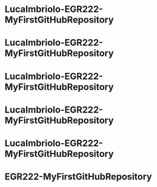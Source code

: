 # LucaImbriolo-EGR222-MyFirstGitHubRepository
# LucaImbriolo-EGR222-MyFirstGitHubRepository
# LucaImbriolo-EGR222-MyFirstGitHubRepository
# LucaImbriolo-EGR222-MyFirstGitHubRepository
# LucaImbriolo-EGR222-MyFirstGitHubRepository
# EGR222-MyFirstGitHubRepository
